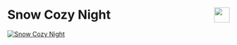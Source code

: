 # <img style="float: right"  width="35" src="https://github.com/joanafonsogomes/AmbienceSongs/blob/main/Images/couch.png"> Snow Cozy Night

[![Snow Cozy Night](https://img.youtube.com/vi/rrzTNw7ouLU/0.jpg)](https://youtu.be/rrzTNw7ouLU)
